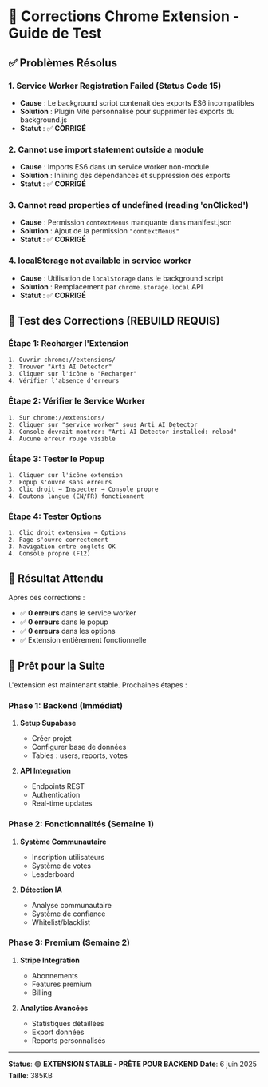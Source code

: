 # 🔧 Corrections Chrome Extension - Guide de Test

## ✅ Problèmes Résolus

### 1. **Service Worker Registration Failed (Status Code 15)**
- **Cause** : Le background script contenait des exports ES6 incompatibles
- **Solution** : Plugin Vite personnalisé pour supprimer les exports du background.js
- **Statut** : ✅ **CORRIGÉ**

### 2. **Cannot use import statement outside a module**
- **Cause** : Imports ES6 dans un service worker non-module
- **Solution** : Inlining des dépendances et suppression des exports
- **Statut** : ✅ **CORRIGÉ**

### 3. **Cannot read properties of undefined (reading 'onClicked')**
- **Cause** : Permission `contextMenus` manquante dans manifest.json
- **Solution** : Ajout de la permission `"contextMenus"` 
- **Statut** : ✅ **CORRIGÉ**

### 4. **localStorage not available in service worker**
- **Cause** : Utilisation de `localStorage` dans le background script
- **Solution** : Remplacement par `chrome.storage.local` API
- **Statut** : ✅ **CORRIGÉ**

## 🧪 Test des Corrections (REBUILD REQUIS)

### Étape 1: Recharger l'Extension
```
1. Ouvrir chrome://extensions/
2. Trouver "Arti AI Detector"
3. Cliquer sur l'icône ↻ "Recharger"
4. Vérifier l'absence d'erreurs
```

### Étape 2: Vérifier le Service Worker
```
1. Sur chrome://extensions/
2. Cliquer sur "service worker" sous Arti AI Detector
3. Console devrait montrer: "Arti AI Detector installed: reload"
4. Aucune erreur rouge visible
```

### Étape 3: Tester le Popup
```
1. Cliquer sur l'icône extension
2. Popup s'ouvre sans erreurs
3. Clic droit → Inspecter → Console propre
4. Boutons langue (EN/FR) fonctionnent
```

### Étape 4: Tester Options
```
1. Clic droit extension → Options
2. Page s'ouvre correctement  
3. Navigation entre onglets OK
4. Console propre (F12)
```

## 🎯 Résultat Attendu

Après ces corrections :
- ✅ **0 erreurs** dans le service worker
- ✅ **0 erreurs** dans le popup  
- ✅ **0 erreurs** dans les options
- ✅ Extension entièrement fonctionnelle

## 🚀 Prêt pour la Suite

L'extension est maintenant stable. Prochaines étapes :

### Phase 1: Backend (Immédiat)
1. **Setup Supabase**
   - Créer projet
   - Configurer base de données
   - Tables : users, reports, votes

2. **API Integration**  
   - Endpoints REST
   - Authentication
   - Real-time updates

### Phase 2: Fonctionnalités (Semaine 1)
1. **Système Communautaire**
   - Inscription utilisateurs
   - Système de votes
   - Leaderboard

2. **Détection IA**
   - Analyse communautaire
   - Système de confiance
   - Whitelist/blacklist

### Phase 3: Premium (Semaine 2)
1. **Stripe Integration**
   - Abonnements
   - Features premium
   - Billing

2. **Analytics Avancées**
   - Statistiques détaillées
   - Export données
   - Reports personnalisés

---

**Status**: 🟢 **EXTENSION STABLE - PRÊTE POUR BACKEND**
**Date**: 6 juin 2025  
**Taille**: 385KB
